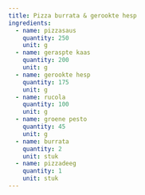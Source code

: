 ```yaml
---
title: Pizza burrata & gerookte hesp
ingredients:
  - name: pizzasaus
    quantity: 250
    unit: g
  - name: geraspte kaas
    quantity: 200
    unit: g
  - name: gerookte hesp
    quantity: 175
    unit: g
  - name: rucola
    quantity: 100
    unit: g
  - name: groene pesto
    quantity: 45
    unit: g
  - name: burrata
    quantity: 2
    unit: stuk
  - name: pizzadeeg
    quantity: 1
    unit: stuk
---
```


<Recipe />
